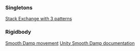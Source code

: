 ### Singletons
[Stack Exchange with 3 patterns](https://gamedev.stackexchange.com/questions/116009/in-unity-how-do-i-correctly-implement-the-singleton-pattern)

### Rigidbody
[Smooth Damp movement](https://answers.unity.com/questions/1774500/how-can-i-add-smooth-movement-to-a-rigidbody.html)
[Unity Smooth Damp documentation](https://docs.unity3d.com/ScriptReference/Vector3.SmoothDamp.html)
